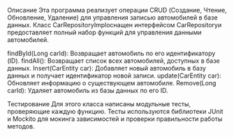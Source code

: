 Описание
Эта программа реализует операции CRUD (Создание, Чтение, Обновление, Удаление) для управления записью автомобилей в базе данных. Класс CarRepositoryImplоснащен интерфейсом CarRepositoryи предоставляет полный набор функций для управления данными автомобилей.

findById(Long carId): Возвращает автомобиль по его идентификатору (ID). findAll(): Возвращает список всех автомобилей, доступных в базе данных. Insert(CarEntity car): Добавляет новый автомобиль в базу данных и получает идентификатор новой записи. update(CarEntity car): Обновляет информацию о существующем автомобиле. Remove(Long carId): Удаляет автомобиль из базы данных по его ID.

Тестирование
Для этого класса написаны модульные тесты, проверяющие каждую функцию. Тесты используются библиотеки JUnit и Mockito для мокинга зависимостей и проверки правильности работы методов.
